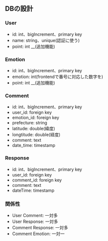 ## DBの設計  
### User
- id: int、bigIncrement、primary key
- name: string、unique(認証に使う)
- point: int __(追加機能)

### Emotion
- id: int、bigIncrement、primary key
- emotion: int(frontendで番号に対応した数字を)
- point: int __(追加機能)

### Comment
- id: int、bigIncrement、primary key
- user_id: foreign key
- emotion_id: foreign key
- prefecture: string
- latitude: double(緯度)
- longtitude: double(経度)
- comment: text
- date_time: timestamp

### Response
- id: int、bigIncrement、primary key
- user_id: foreign key
- comment_id: foreign key
- comment: text
- dateTime: timestamp

### 関係性
- User Comment: 一対多
- User Response: 一対多
- Comment Response: 一対多
- Comment Emotion: 一対一
